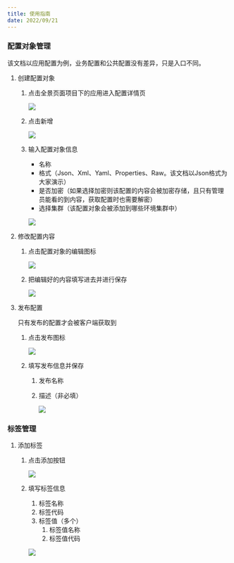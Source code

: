 ```yaml
---
title: 使用指南
date: 2022/09/21
---
```


### 配置对象管理

该文档以应用配置为例，业务配置和公共配置没有差异，只是入口不同。

1. 创建配置对象

   1. 点击全景页面项目下的应用进入配置详情页

      ![](\stack\dcc\overview.png)

   2. 点击新增

      ![](\stack\dcc\config.png)

   3. 输入配置对象信息

      - 名称
      - 格式（Json、Xml、Yaml、Properties、Raw。该文档以Json格式为大家演示）
      - 是否加密（如果选择加密则该配置的内容会被加密存储，且只有管理员能看的到内容，获取配置时也需要解密）
      - 选择集群（该配置对象会被添加到哪些环境集群中）

      ![](\stack\dcc\add-config-object.png)

2. 修改配置内容

   1. 点击配置对象的编辑图标

      ![](\stack\dcc\edit-config.png)

   2. 把编辑好的内容填写进去并进行保存

      ![](\stack\dcc\save-config.png)

3. 发布配置

   只有发布的配置才会被客户端获取到

   1. 点击发布图标

      ![](\stack\dcc\release.png)

   2. 填写发布信息并保存

      1. 发布名称

      2. 描述（非必填）

         ![](\stack\dcc\save-release.png)

### 标签管理

1. 添加标签

   1. 点击添加按钮

      ![](\stack\dcc\label.png)

   2. 填写标签信息

      1. 标签名称
      2. 标签代码
      3. 标签值（多个）
         1. 标签值名称
         2. 标签值代码

      ![](\stack\dcc\add-label.png)

